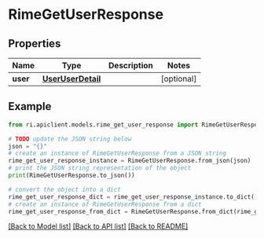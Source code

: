 # RimeGetUserResponse


## Properties

Name | Type | Description | Notes
------------ | ------------- | ------------- | -------------
**user** | [**UserUserDetail**](UserUserDetail.md) |  | [optional] 

## Example

```python
from ri.apiclient.models.rime_get_user_response import RimeGetUserResponse

# TODO update the JSON string below
json = "{}"
# create an instance of RimeGetUserResponse from a JSON string
rime_get_user_response_instance = RimeGetUserResponse.from_json(json)
# print the JSON string representation of the object
print(RimeGetUserResponse.to_json())

# convert the object into a dict
rime_get_user_response_dict = rime_get_user_response_instance.to_dict()
# create an instance of RimeGetUserResponse from a dict
rime_get_user_response_from_dict = RimeGetUserResponse.from_dict(rime_get_user_response_dict)
```
[[Back to Model list]](../README.md#documentation-for-models) [[Back to API list]](../README.md#documentation-for-api-endpoints) [[Back to README]](../README.md)

